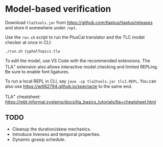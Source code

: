 # Model-based verification

Download `tla2tools.jar` from <https://github.com/tlaplus/tlaplus/releases> and store it somewhere under `/opt`.

Use the `run.sh` script to run the PlusCal translator and the TLC model checker at once in CLI:

```sh
./run.sh CyphalTopics.tla
```

To edit the model, use VS Code with the recommended extensions. The TLA<sup>+</sup> extension also allows interactive model checking and limited REPLing. Be sure to enable font ligatures.

To run a local REPL in CLI, say `java -cp tla2tools.jar tlc2.REPL`. You can also use <https://will62794.github.io/spectacle> to the same end.

TLA<sup>+</sup> cheatsheet: <https://mbt.informal.systems/docs/tla_basics_tutorials/tla+cheatsheet.html>

## TODO

- Cleanup the duration/skew mechanics.
- Introduce liveness and temporal properties.
- Dynamic gossip schedule.
